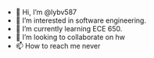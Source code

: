 - 👋 Hi, I’m @lybv587
- 👀 I’m interested in software engineering.
- 🌱 I’m currently learning ECE 650.
- 💞️ I’m looking to collaborate on hw
- 📫 How to reach me never

<!---
lybv587/lybv587 is a ✨ special ✨ repository because its `README.md` (this file) appears on your GitHub profile.
You can click the Preview link to take a look at your changes.
--->
